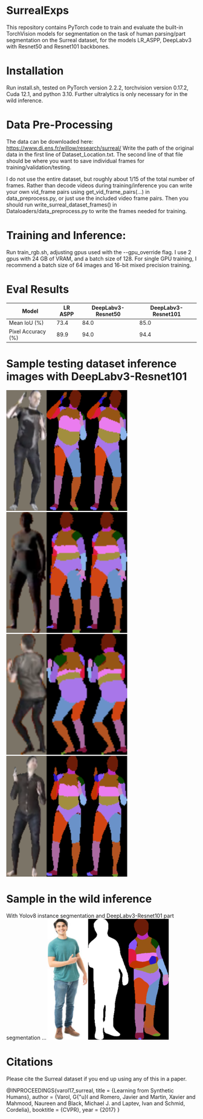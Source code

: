# SurrealExps

This repository contains PyTorch code to train and evaluate the built-in TorchVision models for segmentation on the task of human parsing/part segmentation
on the Surreal dataset, for the models LR_ASPP, DeepLabv3 with Resnet50 and Resnet101 backbones. 

# Installation
Run install.sh, tested on PyTorch version 2.2.2, torchvision version 0.17.2, Cuda 12.1, and python 3.10. Further ultralytics is only
necessary for in the wild inference.

# Data Pre-Processing
The data can be downloaded here: https://www.di.ens.fr/willow/research/surreal/
Write the path of the original data in the first line of Dataset_Location.txt.
The second line of that file should be where you want to save individual frames
for training/validation/testing. 

I do not use the entire dataset, but roughly about 1/15 of the total number of frames.
Rather than decode videos during training/inference you can write your own vid_frame pairs using get_vid_frame_pairs(...) in data_preprocess.py, 
or just use the included video frame pairs. Then you should run write_surreal_dataset_frames() in Dataloaders/data_preprocess.py to write
the frames needed for training.

# Training and Inference:
Run train_rgb.sh, adjusting gpus used with the --gpu_override flag. I use 2 gpus with 24 GB of VRAM, and a batch size of 128. For single
GPU training, I recommend a batch size of 64 images and 16-bit mixed precision training.  

# Eval Results
| Model | LR ASPP | DeepLabv3-Resnet50 | DeepLabv3-Resnet101 |
|---|---|---|---|
| Mean IoU (%) | 73.4 | 84.0 | 85.0|
| Pixel Accuracy (%) | 89.9 | 94.0 | 94.4|


# Sample testing dataset inference images with DeepLabv3-Resnet101
![img.png](Sample_Eval_Ims/img.png)
![img_1.png](Sample_Eval_Ims/img_1.png)
![img_2.png](Sample_Eval_Ims/img_2.png)
![img_3.png](Sample_Eval_Ims/img_3.png)

# Sample in the wild inference
With Yolov8 instance segmentation and DeepLabv3-Resnet101 part segmentation ...
![img_4.png](Sample_Eval_Ims/img_4.png)

# Citations
Please cite the Surreal dataset if you end up using any of this in a paper. 


@INPROCEEDINGS{varol17_surreal,
  title     = {Learning from Synthetic Humans},
  author    = {Varol, G{\"u}l and Romero, Javier and Martin, Xavier and Mahmood, Naureen and Black, Michael J. and Laptev, Ivan and Schmid, Cordelia},
  booktitle = {CVPR},
  year      = {2017}
}

